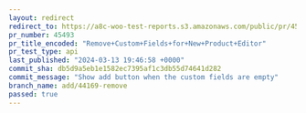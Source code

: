 ```yaml
---
layout: redirect
redirect_to: https://a8c-woo-test-reports.s3.amazonaws.com/public/pr/45493/api/index.html
pr_number: 45493
pr_title_encoded: "Remove+Custom+Fields+for+New+Product+Editor"
pr_test_type: api
last_published: "2024-03-13 19:46:58 +0000"
commit_sha: db5d9a5eb1e1582ec7395af1c3db55d74641d282
commit_message: "Show add button when the custom fields are empty"
branch_name: add/44169-remove
passed: true
---
```

